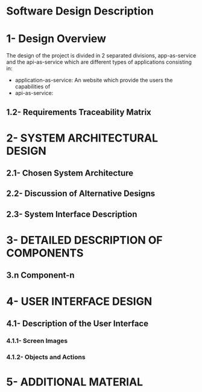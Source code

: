 <h1>Software Design Description</h1>

# 1- Design Overview 
  The design of the project is divided in 2 separated divisions, app-as-service and the api-as-service which are different types of applications consisting in:
  - application-as-service: An website which provide the users the capabilities of
  - api-as-service:

## 1.2- Requirements Traceability Matrix

# 2- SYSTEM ARCHITECTURAL DESIGN

## 2.1- Chosen System Architecture

## 2.2- Discussion of Alternative Designs 

## 2.3- System Interface Description

# 3- DETAILED DESCRIPTION OF COMPONENTS

## 3.n Component-n

# 4- USER INTERFACE DESIGN

## 4.1- Description of the User Interface

### 4.1.1- Screen Images

### 4.1.2- Objects and Actions

# 5- ADDITIONAL MATERIAL
